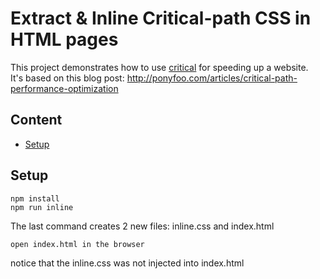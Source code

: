 # Extract & Inline Critical-path CSS in HTML pages

This project demonstrates how to use [critical](https://github.com/addyosmani/critical) for speeding up a website.  
It's based on this blog post: http://ponyfoo.com/articles/critical-path-performance-optimization   

## Content

* [Setup](#setup)

## Setup

    npm install
    npm run inline

The last command creates 2 new files: inline.css and index.html

    open index.html in the browser

notice that the inline.css was not injected into index.html


